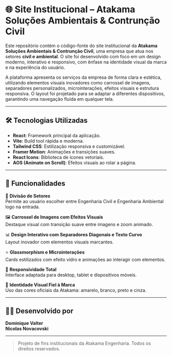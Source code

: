 # 🌐 Site Institucional – Atakama Soluções Ambientais & Contrunção Civil

Este repositório contém o código-fonte do site institucional da **Atakama Soluções Ambientais & Contrunção Civil**, uma empresa que atua nos setores **civil e ambiental**. O site foi desenvolvido com foco em um design moderno, interativo e responsivo, com ênfase na identidade visual da marca e na experiência do usuário.

A plataforma apresenta os serviços da empresa de forma clara e estética, utilizando elementos visuais inovadores como carrossel de imagens, separadores personalizados, microinterações, efeitos visuais e estrutura responsiva. O layout foi projetado para se adaptar a diferentes dispositivos, garantindo uma navegação fluida em qualquer tela.

---

## 🛠 Tecnologias Utilizadas

- **React**: Framework principal da aplicação.
- **Vite**: Build tool rápida e moderna.
- **Tailwind CSS**: Estilização responsiva e customizável.
- **Framer Motion**: Animações e transições suaves.
- **React Icons**: Biblioteca de ícones vetoriais.
- **AOS (Animate on Scroll)**: Efeitos visuais ao rolar a página.

---

## 🚀 Funcionalidades

🎯 **Divisão de Setores**  
Permite ao usuário escolher entre Engenharia Civil e Engenharia Ambiental logo na entrada.

🖼 **Carrossel de Imagens com Efeitos Visuais**  
Destaque visual com transição suave entre imagens e zoom animado.

📊 **Design Interativo com Separadores Diagonais e Texto Curvo**  
Layout inovador com elementos visuais marcantes.

⭐ **Glassmorphism e Microinterações**  
Cards estilizados com efeito vidro e animações ao interagir com elementos.

📱 **Responsividade Total**  
Interface adaptada para desktop, tablet e dispositivos móveis.

🌱 **Identidade Visual Fiel à Marca**  
Uso das cores oficiais da Atakama: amarelo, branco, preto e cinza.

---

## 👩‍💻 Desenvolvido por

**Dominique Valter**   
**Nicolas Novacovski**

---

> Projeto de fins institucionais da Atakama Engenharia. Todos os direitos reservados.
